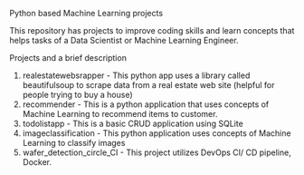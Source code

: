Python based Machine Learning projects

This repository has projects to improve coding skills and learn concepts
that helps tasks of a Data Scientist or Machine Learning Engineer. 

Projects and a brief description
1. realestatewebsrapper - This python app uses a library called beautifulsoup to scrape
                         data from a real estate web site (helpful for people trying to buy a house)
2. recommender - This is a python application that uses concepts of Machine Learning to recommend items 
                to customer.
3. todolistapp - This is a basic CRUD application using SQLite
4. imageclassification - This python application uses concepts of Machine Learning  to classify images
5. wafer_detection_circle_CI - This project utilizes DevOps CI/ CD pipeline, Docker.
